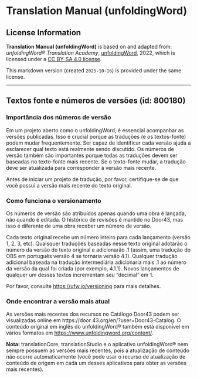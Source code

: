 # Translation Manual (unfoldingWord)

## License Information

**Translation Manual (unfoldingWord)** is based on and adapted from: _unfoldingWord® Translation Academy_, [unfoldingWord](https://unfoldingword.org/utw), 2022, which is licensed under a [CC BY-SA 4.0 license](https://creativecommons.org/licenses/by-sa/4.0/legalcode.en).

This markdown version (created `2025-10-16`) is provided under the same license.



--------------------------------

## Textos fonte e números de versões (id: 800180)

### Importância dos números de versão

Em um projeto aberto como o unfoldingWord, é essencial acompanhar as versões publicadas. Isso é crucial porque as traduções (e os textos\-fonte) podem mudar frequentemente. Ser capaz de identificar cada versão ajuda a esclarecer qual texto está realmente sendo discutido. Os números de versão também são importantes porque todas as traduções devem ser baseadas no texto\-fonte mais recente. Se o texto\-fonte mudar, a tradução deve ser atualizada para corresponder à versão mais recente.

Antes de iniciar um projeto de tradução, por favor, certifique\-se de que você possui a versão mais recente do texto original.

### Como funciona o versionamento

Os números de versão são atribuídos apenas quando uma obra é lançada, não quando é editada. O histórico de revisões é mantido no Door43, mas isso é diferente de uma obra receber um número de versão.

Cada texto original recebe um número inteiro para cada lançamento (versão 1, 2, 3, etc). Quaisquer traduções baseadas nesse texto original adotarão o número da versão do texto original e adicionarão .1 (assim, uma tradução do OBS em português versão 4 se tornaria versão 4\.1\). Qualquer tradução adicional baseada na tradução intermediária adicionaria mais .1 ao número da versão da qual foi criada (por exemplo, 4\.1\.1\). Novos lançamentos de qualquer um desses textos incrementam seu “decimal” em 1\.

Por favor, consulte https://ufw.io/versioning para mais detalhes.

### Onde encontrar a versão mais atual

As versões mais recentes dos recursos no Catálogo Door43 podem ser visualizadas online em https://door 43\.org/en/?user\=Door43\-Catalog. O conteúdo original em inglês do unfoldingWord® também está disponível em vários formatos em https://www.unfoldingword.org/content/.

**Nota:** translationCore, translationStudio e o aplicativo unfoldingWord® nem sempre possuem as versões mais recentes, pois a atualização de conteúdo não ocorre automaticamente (você pode usar o recurso de atualização de conteúdo de origem em cada um desses aplicativos para obter as versões mais recentes).


